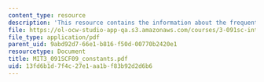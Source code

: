 ```yaml
---
content_type: resource
description: 'This resource contains the information about the frequently used constants. '
file: https://ol-ocw-studio-app-qa.s3.amazonaws.com/courses/3-091sc-introduction-to-solid-state-chemistry-fall-2010/13fd6b1d7f4c27e1aa1bf83b92d2d6b6_MIT3_091SCF09_constants.pdf
file_type: application/pdf
parent_uid: 9abd92d7-66e1-b816-f50d-00770b2420e1
resourcetype: Document
title: MIT3_091SCF09_constants.pdf
uid: 13fd6b1d-7f4c-27e1-aa1b-f83b92d2d6b6
---
```

